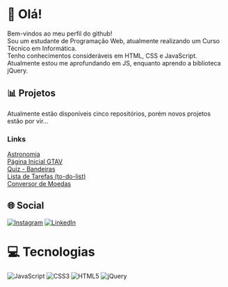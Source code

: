 # 👋 Olá!
Bem-vindos ao meu perfil do github! <br>
Sou um estudante de Programação Web, atualmente realizando um Curso Técnico em Informática. <br>
Tenho conhecimentos consideráveis em HTML, CSS e JavaScript. Atualmente estou me aprofundando em JS, enquanto aprendo a biblioteca jQuery.

## 📊 Projetos
Atualmente estão disponíveis cinco repositórios, porém novos projetos estão por vir...

### Links
[Astronomia](https://mariogu13.github.io/astronomia)<br>
[Página Inicial GTAV](https://mariogu13.github.io/projeto-gta)<br>
[Quiz - Bandeiras](https://mariogu13.github.io/quiz-bandeiras)<br>
[Lista de Tarefas (to-do-list)](https://mariogu13.github.io/to-do-list)<br>
[Conversor de Moedas](https://mariogu13.github.io/conversor-moedas)

## 🌐 Social
[![Instagram](https://img.shields.io/badge/Instagram-%23E4405F.svg?logo=Instagram&logoColor=white)](https://instagram.com/mariogu13) [![LinkedIn](https://img.shields.io/badge/LinkedIn-%230077B5.svg?logo=linkedin&logoColor=white)](https://linkedin.com/in/mariogu13) 

# 💻 Tecnologias
![JavaScript](https://img.shields.io/badge/javascript-%23323330.svg?style=for-the-badge&logo=javascript&logoColor=%23F7DF1E) ![CSS3](https://img.shields.io/badge/css3-%231572B6.svg?style=for-the-badge&logo=css3&logoColor=white) ![HTML5](https://img.shields.io/badge/html5-%23E34F26.svg?style=for-the-badge&logo=html5&logoColor=white) ![jQuery](https://img.shields.io/badge/jquery-%230769AD.svg?style=for-the-badge&logo=jquery&logoColor=white)
